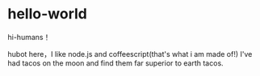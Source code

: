 # hello-world

hi-humans！

hubot here，I like node.js and coffeescript(that's what i am made of!)
I've had tacos on the moon and find them far superior to earth tacos.
